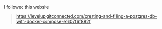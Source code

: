 I followed this website


> <https://levelup.gitconnected.com/creating-and-filling-a-postgres-db-with-docker-compose-e1607f6f882f>